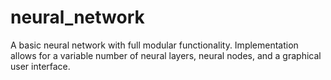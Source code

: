 # neural_network
A basic neural network with full modular functionality. Implementation allows for a variable number of neural layers, neural nodes, and a graphical user interface.
